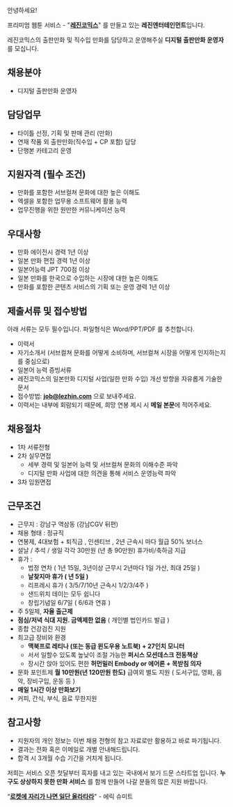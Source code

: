 안녕하세요!

프리미엄 웹툰 서비스 - "**[레진코믹스](http://www.lezhin.com)**" 를 만들고 있는 **레진엔터테인먼트**입니다.

레진코믹스의 출판만화 및 직수입 만화를 담당하고 운영해주실 **디지털 출판만화 운영자**를 모십니다.


## 채용분야

- 디지털 출판만화 운영자


## 담당업무

- 타이틀 선정, 기획 및 판매 관리 (만화)
- 연재 작품 외 출판만화(직수입 + CP 포함) 담당
- 단행본 카테고리 운영


## 지원자격 (필수 조건)

- 만화를 포함한 서브컬쳐 문화에 대한 높은 이해도 
- 엑셀을 포함한 업무용 소프트웨어 활용 능력
- 업무진행을 위한 원만한 커뮤니케이션 능력

## 우대사항

- 만화 에이전시 경력 1년 이상
- 일본 만화 편집 경력 1년 이상
- 일본어능력 JPT 700점 이상
- 일본 만화를 한국으로 수입하는 시장에 대한 높은 이해도 
- 만화를 포함한 콘텐츠 서비스의 기획 또는 운영 경력 1년 이상


## 제출서류 및 접수방법

아래 서류는 모두 필수입니다. 파일형식은 Word/PPT/PDF 를 추천합니다.

- 이력서
- 자기소개서 (서브컬쳐 문화를 어떻게 소비하며, 서브컬쳐 시장을 어떻게 인지하는지를 중심으로)
- 일본어 능력 증빙서류
- 레진코믹스의 일본만화 디지털 사업(일한 만화 수입) 개선 방향을 자유롭게 기술한 문서
- 접수방법: **job@lezhin.com** 으로 보내주세요.
- 이력서는 내부에 회람되기 때문에, 희망 연봉 제시 시 **메일 본문**에 적어주세요.


## 채용절차

- 1차 서류전형 
- 2차 실무면접
  - 세부 경력 및 일본어 능력 및 서브컬쳐 문화의 이해수준 파악
  - 디지털 만화 사업에 대한 의견을 통해 서비스 운영능력 파악
- 3차 임원면접 

## 근무조건

- 근무지 : 강남구 역삼동 (강남CGV 뒤편)
- 채용 형태 : 정규직
- 연봉제, 4대보험 + 퇴직금 , 인센티브 , 2년 근속시 마다 월급 50% 보너스
- 설날 / 추석 / 생일 각각 30만원 (년 총 90만원) 휴가비/축하금 지급
- 휴가 : 
  - 법정 연차 ( 1년 15일, 3년이상 근무시 2년마다 1일 가산, 최대 25일 )
  - **날찾지마 휴가 ( 년 5일 )**
  - 리프레시 휴가 ( 3/5/7/10년 근속시 1/2/3/4주 )
  - 샌드위치 데이는 모두 쉽니다
  - 창립기념일 6/7일 ( 6/6과 연휴 )
- 주 5일제, **자율 출근제**
- **점심/저녁 식대 지원. 금액제한 없음** ( 개인별 법인카드 발급 )
- 종합 건강검진 지원
- 최고급 장비와 환경
  - **맥북프로 레티나 (또는 동급 윈도우용 노트북) + 27인치 모니터** 
  - 서서 일할수 있도록 높낮이 조절 가능한 **퍼시스 모션데스크 전동책상** 
  - 장시간 앉아 있어도 편한 **허먼밀러 Embody or 에어론 + 목받침 의자**
- 문화 포인트제 **월 10만원(년 120만원 한도)** 급여외 별도 지원 ( 도서구입, 영화, 음악, 장비구입, 운동 등 )
- **매일 1시간 이상 만화보기**
- 커피, 간식, 부식, 음료 무한지원

## 참고사항

- 지원자의 개인 정보는 이번 채용 전형의 참고 자료로만 활용하고 바로 파기됩니다.
- 결과는 전화 혹은 이메일로 개별 안내해드립니다.
- 합격 시 3개월 수습 기간을 거치게 됩니다.


저희는 서비스 오픈 첫달부터 흑자를 내고 있는 국내에서 보기 드문 스타트업 입니다. **누구도 상상하지 못한 만화 서비스** 를 함께 만들어 나갈 분들의 많은 지원 바랍니다.


“[**로켓에 자리가 나면 일단 올라타라**](http://estima.wordpress.com/2012/05/28/sheryl/)" - 에릭 슈미트